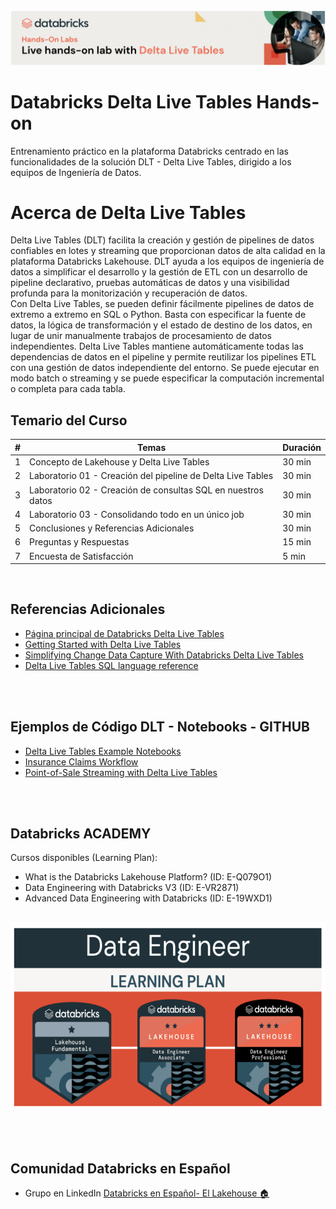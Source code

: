 <img src="https://raw.githubusercontent.com/Databricks-BR/lab_dlt/main/images/lab_dlt.png">

# Databricks Delta Live Tables Hands-on

Entrenamiento práctico en la plataforma Databricks centrado en las funcionalidades de la solución DLT - Delta Live Tables, dirigido a los equipos de Ingeniería de Datos.

# Acerca de Delta Live Tables

Delta Live Tables (DLT) facilita la creación y gestión de pipelines de datos confiables en lotes y streaming que proporcionan datos de alta calidad en la plataforma Databricks Lakehouse. DLT ayuda a los equipos de ingeniería de datos a simplificar el desarrollo y la gestión de ETL con un desarrollo de pipeline declarativo, pruebas automáticas de datos y una visibilidad profunda para la monitorización y recuperación de datos. </br>
Con Delta Live Tables, se pueden definir fácilmente pipelines de datos de extremo a extremo en SQL o Python. Basta con especificar la fuente de datos, la lógica de transformación y el estado de destino de los datos, en lugar de unir manualmente trabajos de procesamiento de datos independientes. Delta Live Tables mantiene automáticamente todas las dependencias de datos en el pipeline y permite reutilizar los pipelines ETL con una gestión de datos independiente del entorno. Se puede ejecutar en modo batch o streaming y se puede especificar la computación incremental o completa para cada tabla.

## Temario del Curso

| # | Temas | Duración |
| -- | -- | -- |
| 1 | Concepto de Lakehouse y Delta Live Tables | 30 min |
| 2 | Laboratorio 01 - Creación del pipeline de Delta Live Tables | 30 min |
| 3 | Laboratorio 02 - Creación de consultas SQL en nuestros datos | 30 min |
| 4 | Laboratorio 03 - Consolidando todo en un único job | 30 min |
| 5 | Conclusiones y Referencias Adicionales | 30 min |
| 6 | Preguntas y Respuestas | 15 min |
| 7 | Encuesta de Satisfacción | 5 min |

</br>

## Referencias Adicionales

* [Página principal de Databricks Delta Live Tables](https://www.databricks.com/product/delta-live-tables)
* [Getting Started with Delta Live Tables](https://www.databricks.com/discover/pages/getting-started-with-delta-live-tables)
* [Simplifying Change Data Capture With Databricks Delta Live Tables](https://www.databricks.com/blog/2022/04/25/simplifying-change-data-capture-with-databricks-delta-live-tables.html)
* [Delta Live Tables SQL language reference](https://docs.databricks.com/delta-live-tables/sql-ref.html)

</br></br>

## Ejemplos de Código DLT - Notebooks - GITHUB

* [Delta Live Tables Example Notebooks](https://github.com/databricks/delta-live-tables-notebooks)
* [Insurance Claims Workflow](https://github.com/databricks-industry-solutions/dlt-insurance-claims)
* [Point-of-Sale Streaming with Delta Live Tables](https://github.com/databricks-industry-solutions/pos-dlt/tree/main)

</br></br>

## Databricks ACADEMY

Cursos disponibles (Learning Plan):
* What is the Databricks Lakehouse Platform? (ID: E-Q079O1)
* Data Engineering with Databricks V3 (ID: E-VR2871)
* Advanced Data Engineering with Databricks (ID: E-19WXD1)
</br></br>
<img src="https://raw.githubusercontent.com/Databricks-BR/lab_dlt/main/images/trilhas_academy.png" style="height: 300px;">  

</br></br>

## Comunidad Databricks en Español

- Grupo en LinkedIn [Databricks en Español- El Lakehouse 🏠 ](https://www.linkedin.com/groups/14082071/)

</br>

 